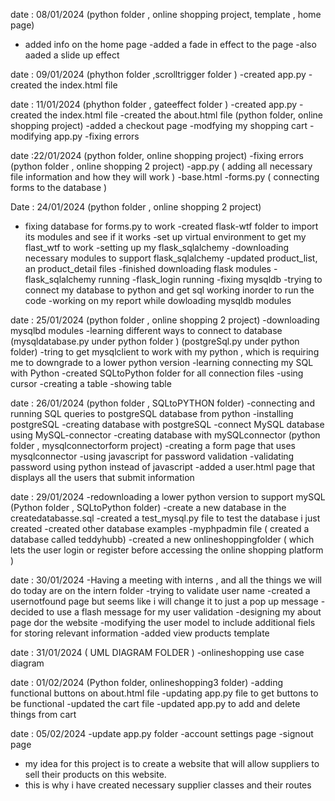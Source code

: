 date : 08/01/2024 
(python folder , online shopping project, template , home page)
- added info on the home page 
-added a fade in effect to the page 
-also aaded a slide up effect 

date : 09/01/2024
(phython folder ,scrolltrigger folder )
-created app.py 
-created the index.html file 

date : 11/01/2024
(phython folder , gateeffect folder )
-created app.py 
-created the index.html file 
-created the about.html file 
(python folder, online shopping project)
-added a checkout page 
-modfying my shopping cart
-modifying app.py
-fixing errors

date :22/01/2024
(python folder, online shopping project)
-fixing errors
(python folder , online shopping 2 project)
-app.py ( adding all necessary file information and how they will work ) 
-base.html
-forms.py ( connecting forms to the database )

Date : 24/01/2024
(python folder , online shopping 2 project)
- fixing database for forms.py to work
-created flask-wtf folder to import its modules and see if  it works 
-set up virtual environment to get my flast_wtf to work 
-setting up my flask_sqlalchemy
-downloading necessary modules to support flask_sqlalchemy
-updated product_list, an product_detail files 
-finished downloading flask modules 
-flask_sqlalchemy running 
-flask_login running
-fixing mysqldb 
-trying to connect my database to python and get sql working inorder to run the code 
-working on my report while dowloading mysqldb modules 


date : 25/01/2024
(python folder , online shopping 2 project)
-downloading mysqlbd modules 
-learning different ways to connect to database 
(mysqldatabase.py under python folder )
(postgreSql.py under python folder)
-tring to get mysqlclient to work with my python , which is requiring me to downgrade to a lower python version 
-learning connecting my SQL with Python 
-created SQLtoPython folder for all connection files 
-using cursor
-creating a table
-showing table

date : 26/01/2024
(python folder , SQLtoPYTHON folder)
-connecting and running SQL queries to postgreSQL database from python 
-installing postgreSQL
-creating database with postgreSQL
-connect MySQL database using MySQL-connector 
-creating database with mySQLconnector
(python folder , mysqlconnectorform project) 
-creating a form page that uses mysqlconnector 
-using javascript for password validation
-validating password using python instead of javascript
-added a user.html page that displays all the users that submit information

date : 29/01/2024
-redownloading a lower python version to support mySQL
(Python folder , SQLtoPython folder)
-create a new database in the createdatabasse.sql 
-created a test_mysql.py file to test the database i just created 
-created other database examples 
-myphpadmin file ( created a database called teddyhubb)
-created a new onlineshoppingfolder ( which lets the user login or register before accessing the online shopping platform )

date : 30/01/2024
-Having a meeting with interns , and all the things we will do today are on the intern folder
-trying to validate user name 
-created a usernotfound page but seems like i will change it to just a pop up message 
-decided to use a flash message for my user validation 
-designing my about page dor the website 
-modifying the user model to include additional fiels for storing relevant information 
-added view products template

date : 31/01/2024
( UML DIAGRAM FOLDER )
-onlineshopping use case diagram 

date : 01/02/2024
(Python folder, onlineshopping3 folder)
-adding functional buttons on about.html file 
-updating app.py file to get buttons to be functional
-updated the cart file 
-updated app.py to add and delete things from cart 

date : 05/02/2024
-update app.py folder 
-account settings page 
-signout page 
- my idea for this project is to create a website that will allow suppliers to sell their products on this website. 
- this is why i have created necessary supplier classes and their routes 
